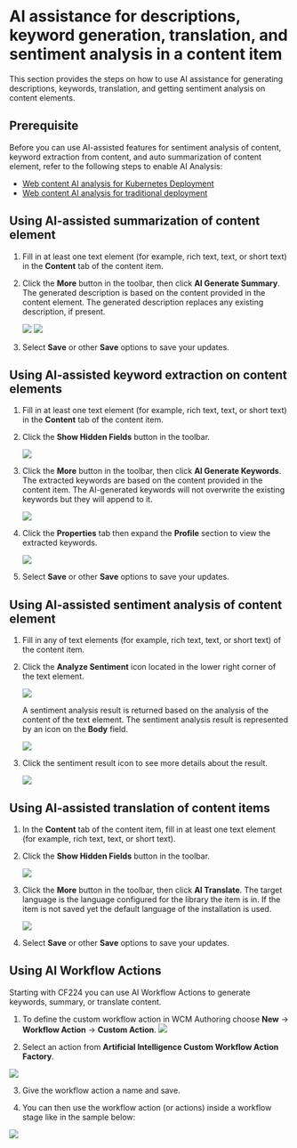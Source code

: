 # AI assistance for descriptions, keyword generation, translation, and sentiment analysis in a content item

This section provides the steps on how to use AI assistance for generating descriptions, keywords, translation, and getting sentiment analysis on content elements.

## Prerequisite

Before you can use AI-assisted features for sentiment analysis of content, keyword extraction from content, and auto summarization of content element, refer to the following steps to enable AI Analysis:

- [Web content AI analysis for Kubernetes Deployment](../../../../../get_started/plan_deployment/container_deployment/wcm_content_ai_analysis.md)
- [Web content AI analysis for traditional deployment](../../../../../get_started/plan_deployment/traditional_deployment/wcm_env/wcm_ai_analysis.md)

## Using AI-assisted summarization of content element

1. Fill in at least one text element (for example, rich text, text, or short text) in the **Content** tab of the content item.

2. Click the **More** button in the toolbar, then click **AI Generate Summary**. The generated description is based on the content provided in the content element. The generated description replaces any existing description, if present.

    ![](../../../../../assets/HCL_Authoring_Portlet_Generate_Description_Toolbar.png)
    ![](../../../../../assets/HCL_Authoring_Portlet_Generate_Description_GeneratedDescription.png)

3. Select **Save** or other **Save** options to save your updates.

## Using AI-assisted keyword extraction on content elements

1. Fill in at least one text element (for example, rich text, text, or short text) in the **Content** tab of the content item.

2. Click the **Show Hidden Fields** button in the toolbar.

    ![](../../../../../assets/HCL_Authoring_Portlet_Generate_Keywords_ShowHiddenFields.png)

3. Click the **More** button in the toolbar, then click **AI Generate Keywords**. The extracted keywords are based on the content provided in the content item. The AI-generated keywords will not overwrite the existing keywords but they will append to it.

    ![](../../../../../assets/HCL_Authoring_Portlet_Generate_Keywords_Toolbar.png)

4. Click the **Properties** tab then expand the **Profile** section to view the extracted keywords.

    ![](../../../../../assets/HCL_Authoring_Portlet_Generate_Keywords_GeneratedKeywords.png)

5. Select **Save** or other **Save** options to save your updates.

## Using AI-assisted sentiment analysis of content element

1. Fill in any of text elements (for example, rich text, text, or short text) of the content item.

2. Click the **Analyze Sentiment** icon located in the lower right corner of the text element. 

    ![](../../../../../assets/HCL_Authoring_Portlet_SentimentAnalysis_AnalyzeSentiment.png)
    
    A sentiment analysis result is returned based on the analysis of the content of the text element. The sentiment analysis result is represented by an icon on the **Body** field.
    
    ![](../../../../../assets/HCL_Authoring_Portlet_SentimentAnalysis_SentimentResult.png)

3. Click the sentiment result icon to see more details about the result.

    ![](../../../../../assets/HCL_Authoring_Portlet_SentimentAnalysis_SentimentPopover.png)

## Using AI-assisted translation of content items

1. In the **Content** tab of the content item, fill in at least one text element (for example, rich text, text, or short text).

2. Click the **Show Hidden Fields** button in the toolbar.

    ![](../../../../../assets/HCL_Authoring_Portlet_Generate_Keywords_ShowHiddenFields.png)

3. Click the **More** button in the toolbar, then click **AI Translate**. The target language is the language configured for the library the item is in. If the item is not saved yet the default language of the installation is used.

    ![](../../../../../assets/HCL_Authoring_Portlet_Translate_Toolbar.png)

5. Select **Save** or other **Save** options to save your updates.

## Using AI Workflow Actions

Starting with CF224 you can use AI Workflow Actions to generate keywords, summary, or translate content.

1. To define the custom workflow action in WCM Authoring choose **New** -> **Workflow Action** -> **Custom Action**.
![](../../../../../assets/HCL_Authoring_Portlet_Custom_Action.png)

2. Select an action from **Artificial Intelligence Custom Workflow Action Factory**.

![](../../../../../assets/HCL_Authoring_Portlet_Custom_Action_Select.png)

3. Give the workflow action a name and save.

4. You can then use the workflow action (or actions) inside a workflow stage like in the sample below:

![](../../../../../assets/HCL_Authoring_Portlet_Custom_Workflow_Stage.png)
